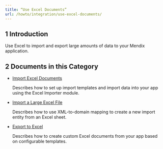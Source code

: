 ```yaml
---
title: “Use Excel Documents”
url: /howto/integration/use-excel-documents/
---
```


## 1 Introduction 

Use Excel to import and export large amounts of data to your Mendix application.  

## 2 Documents in this Category

* [Import Excel Documents](/howto/integration/importing-excel-documents/)

    Describes how to set up import templates and import data into your app using the Excel Importer module.

* [Import a Large Excel File](/howto/integration/import-a-large-excel-file/)

    Describes how to use XML-to-domain mapping to create a new import entity from an Excel sheet.

* [Export to Excel](/howto/integration/using-the-excel-exporter/)

    Describes how to create custom Excel documents from your app based on configurable templates.
